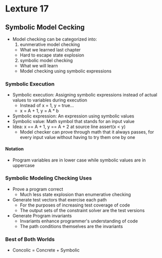 # Lexture 17

## Symbolic Model Cecking

* Model checking can be categorized into:
  1. eunmerative model checking
    *  What we learned last chapter
    *  Hard to escape state explosion   
  2. symbolic model checking
    * What we will learn
    * Model checking using symbolic expressions
 
### Symbolic Execution

* Symbolic execution: Assigning symbolic expressions instead of actual values to variables during execution
  * Instead of x = 1, y = true...
  * x = A + 1, y = A * b
* Symbolic expression: An expression using symbolic values
* Symbolic value: Math symbol that stands for an input value
* Idea: x == A + 1, y == A + 2 at source line assert(x < y)
  * Model checker can prove through math that it always passes, for every input value without having to try them one by one
 
#### Notation

* Program variables are in lower case while symbolic values are in uppercase

### Symbolic Modeling Checking Uses

* Prove a program correct
  * Much less state explosion than enumerative checking
* Generate test vectors that exercise each path
  * For the purposes of increasing test coverage of code
  * The output sets of the constraint solver are the test versions
* Generate Program invariants
  * Invariants enhance programmer's understanding of code
  * The path conditions themselves are the invariants
 
### Best of Both Worlds

* Concolic = Concrete + Symbolic
